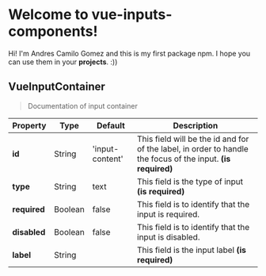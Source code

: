 # Welcome to vue-inputs-components!

Hi! I'm Andres Camilo Gomez and this is my first package npm. I hope you can use them in your **projects**. :)) 

## VueInputContainer 

> Documentation of input container

|Property|Type|Default|Description|
|--|--|--|--|
|**id**|String|'input-content'|This field will be the id and for of the label, in order to handle the focus of the input. **(is required)**
|**type**|String|text|This field is the type of input **(is required)**|
|**required**|Boolean|false|This field is to identify that the input is required.|
|**disabled**|Boolean|false|This field is to identify that the input is disabled.|
|**label**|String||This field is the input label **(is required)**|
